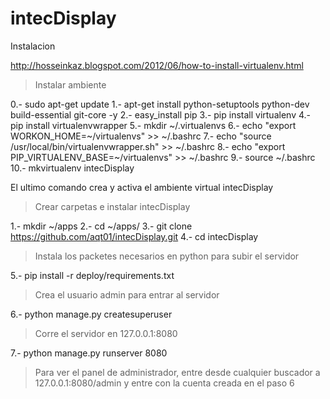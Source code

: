 intecDisplay
============

Instalacion 


http://hosseinkaz.blogspot.com/2012/06/how-to-install-virtualenv.html




> Instalar ambiente

0.- sudo apt-get update
1.- apt-get install python-setuptools python-dev build-essential git-core -y
2.- easy_install pip
3.- pip install virtualenv
4.- pip install virtualenvwrapper
5.- mkdir ~/.virtualenvs
6.- echo "export WORKON_HOME=~/virtualenvs" >> ~/.bashrc
7.- echo "source /usr/local/bin/virtualenvwrapper.sh" >> ~/.bashrc 
8.- echo "export PIP_VIRTUALENV_BASE=~/virtualenvs" >> ~/.bashrc 
9.- source ~/.bashrc 
10.- mkvirtualenv intecDisplay

El ultimo comando crea y activa el ambiente virtual intecDisplay

> Crear carpetas e instalar intecDisplay

1.- mkdir ~/apps
2.- cd ~/apps/
3.- git clone https://github.com/aqt01/intecDisplay.git
4.- cd intecDisplay

> Instala los packetes necesarios en python para subir el servidor

5.- pip install -r deploy/requirements.txt 

> Crea el usuario admin para entrar al servidor

6.- python manage.py createsuperuser

> Corre el servidor en 127.0.0.1:8080 
 
7.- python manage.py runserver 8080

> Para ver el panel de administrador, entre desde cualquier buscador a 127.0.0.1:8080/admin y entre con la cuenta creada en el paso 6


